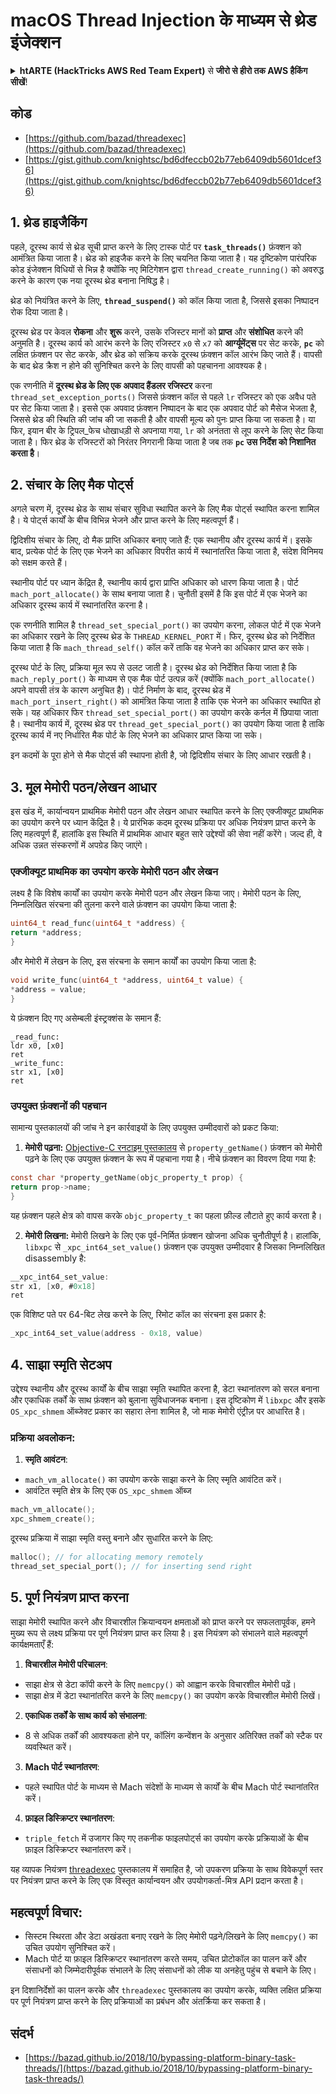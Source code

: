 # macOS Thread Injection के माध्यम से थ्रेड इंजेक्शन

<details>

<summary><strong>htARTE (HackTricks AWS Red Team Expert)</strong> से <strong>जीरो से हीरो तक AWS हैकिंग सीखें</strong>!</summary>

HackTricks का समर्थन करने के अन्य तरीके:

* अगर आप अपनी कंपनी का विज्ञापन **HackTricks** में देखना चाहते हैं या **HackTricks** को **PDF** में डाउनलोड करना चाहते हैं तो [**सब्सक्रिप्शन प्लान**](https://github.com/sponsors/carlospolop) देखें!
* [**आधिकारिक PEASS & HackTricks स्वैग**](https://peass.creator-spring.com) प्राप्त करें
* हमारे विशेष [**NFTs**](https://opensea.io/collection/the-peass-family) कलेक्शन, [**The PEASS Family**](https://opensea.io/collection/the-peass-family) खोजें
* **जुड़ें** 💬 [**डिस्कॉर्ड समूह**](https://discord.gg/hRep4RUj7f) या [**टेलीग्राम समूह**](https://t.me/peass) से या **Twitter** 🐦 [**@carlospolopm**](https://twitter.com/carlospolopm)** को** फॉलो करें।
* **अपने हैकिंग ट्रिक्स साझा करें, PRs सबमिट करके** [**HackTricks**](https://github.com/carlospolop/hacktricks) और [**HackTricks Cloud**](https://github.com/carlospolop/hacktricks-cloud) github repos में।

</details>

## कोड

* [https://github.com/bazad/threadexec](https://github.com/bazad/threadexec)
* [https://gist.github.com/knightsc/bd6dfeccb02b77eb6409db5601dcef36](https://gist.github.com/knightsc/bd6dfeccb02b77eb6409db5601dcef36)


## 1. थ्रेड हाइजैकिंग

पहले, दूरस्थ कार्य से थ्रेड सूची प्राप्त करने के लिए टास्क पोर्ट पर **`task_threads()`** फ़ंक्शन को आमंत्रित किया जाता है। थ्रेड को हाइजैक करने के लिए चयनित किया जाता है। यह दृष्टिकोण पारंपरिक कोड इंजेक्शन विधियों से भिन्न है क्योंकि नए मिटिगेशन द्वारा `thread_create_running()` को अवरुद्ध करने के कारण एक नया दूरस्थ थ्रेड बनाना निषिद्ध है।

थ्रेड को नियंत्रित करने के लिए, **`thread_suspend()`** को कॉल किया जाता है, जिससे इसका निष्पादन रोक दिया जाता है।

दूरस्थ थ्रेड पर केवल **रोकना** और **शुरू** करने, उसके रजिस्टर मानों को **प्राप्त** और **संशोधित** करने की अनुमति है। दूरस्थ कार्य को आरंभ करने के लिए रजिस्टर `x0` से `x7` को **आर्ग्यूमेंट्स** पर सेट करके, **`pc`** को लक्षित फ़ंक्शन पर सेट करके, और थ्रेड को सक्रिय करके दूरस्थ फ़ंक्शन कॉल आरंभ किए जाते हैं। वापसी के बाद थ्रेड क्रैश न होने की सुनिश्चित करने के लिए वापसी को पहचानना आवश्यक है।

एक रणनीति में **दूरस्थ थ्रेड के लिए एक अपवाद हैंडलर रजिस्टर** करना `thread_set_exception_ports()` जिससे फ़ंक्शन कॉल से पहले `lr` रजिस्टर को एक अवैध पते पर सेट किया जाता है। इससे एक अपवाद फ़ंक्शन निष्पादन के बाद एक अपवाद पोर्ट को मैसेज भेजता है, जिससे थ्रेड की स्थिति की जांच की जा सकती है और वापसी मूल्य को पुनः प्राप्त किया जा सकता है। या फिर, इयान बीर के ट्रिपल_फेच धोखाधड़ी से अपनाया गया, `lr` को अनंतता से लूप करने के लिए सेट किया जाता है। फिर थ्रेड के रजिस्टरों को निरंतर निगरानी किया जाता है जब तक **`pc` उस निर्देश को निशानित करता है**।

## 2. संचार के लिए मैक पोर्ट्स

अगले चरण में, दूरस्थ थ्रेड के साथ संचार सुविधा स्थापित करने के लिए मैक पोर्ट्स स्थापित करना शामिल है। ये पोर्ट्स कार्यों के बीच विभिन्न भेजने और प्राप्त करने के लिए महत्वपूर्ण हैं।

द्विदिशीय संचार के लिए, दो मैक प्राप्ति अधिकार बनाए जाते हैं: एक स्थानीय और दूरस्थ कार्य में। इसके बाद, प्रत्येक पोर्ट के लिए एक भेजने का अधिकार विपरीत कार्य में स्थानांतरित किया जाता है, संदेश विनिमय को सक्षम करते हैं।

स्थानीय पोर्ट पर ध्यान केंद्रित है, स्थानीय कार्य द्वारा प्राप्ति अधिकार को धारण किया जाता है। पोर्ट `mach_port_allocate()` के साथ बनाया जाता है। चुनौती इसमें है कि इस पोर्ट में एक भेजने का अधिकार दूरस्थ कार्य में स्थानांतरित करना है।

एक रणनीति शामिल है `thread_set_special_port()` का उपयोग करना, लोकल पोर्ट में एक भेजने का अधिकार रखने के लिए दूरस्थ थ्रेड के `THREAD_KERNEL_PORT` में। फिर, दूरस्थ थ्रेड को निर्देशित किया जाता है कि `mach_thread_self()` कॉल करें ताकि वह भेजने का अधिकार प्राप्त कर सके।

दूरस्थ पोर्ट के लिए, प्रक्रिया मूल रूप से उलट जाती है। दूरस्थ थ्रेड को निर्देशित किया जाता है कि `mach_reply_port()` के माध्यम से एक मैक पोर्ट उत्पन्न करें (क्योंकि `mach_port_allocate()` अपने वापसी तंत्र के कारण अनुचित है)। पोर्ट निर्माण के बाद, दूरस्थ थ्रेड में `mach_port_insert_right()` को आमंत्रित किया जाता है ताकि एक भेजने का अधिकार स्थापित हो सके। यह अधिकार फिर `thread_set_special_port()` का उपयोग करके कर्नल में छिपाया जाता है। स्थानीय कार्य में, दूरस्थ थ्रेड पर `thread_get_special_port()` का उपयोग किया जाता है ताकि दूरस्थ कार्य में नए निर्धारित मैक पोर्ट के लिए भेजने का अधिकार प्राप्त किया जा सके।

इन कदमों के पूरा होने से मैक पोर्ट्स की स्थापना होती है, जो द्विदिशीय संचार के लिए आधार रखती है।

## 3. मूल मेमोरी पठन/लेखन आधार

इस खंड में, कार्यान्वयन प्राथमिक मेमोरी पठन और लेखन आधार स्थापित करने के लिए एक्जीक्यूट प्राथमिक का उपयोग करने पर ध्यान केंद्रित है। ये प्रारंभिक कदम दूरस्थ प्रक्रिया पर अधिक नियंत्रण प्राप्त करने के लिए महत्वपूर्ण हैं, हालांकि इस स्थिति में प्राथमिक आधार बहुत सारे उद्देश्यों की सेवा नहीं करेंगे। जल्द ही, वे अधिक उन्नत संस्करणों में अपग्रेड किए जाएंगे।

### एक्जीक्यूट प्राथमिक का उपयोग करके मेमोरी पठन और लेखन

लक्ष्य है कि विशेष कार्यों का उपयोग करके मेमोरी पठन और लेखन किया जाए। मेमोरी पठन के लिए, निम्नलिखित संरचना की तुलना करने वाले फ़ंक्शन का उपयोग किया जाता है:
```c
uint64_t read_func(uint64_t *address) {
return *address;
}
```
और मेमोरी में लेखन के लिए, इस संरचना के समान कार्यों का उपयोग किया जाता है:
```c
void write_func(uint64_t *address, uint64_t value) {
*address = value;
}
```
ये फ़ंक्शन दिए गए असेम्बली इंस्ट्रक्शंस के समान हैं:
```
_read_func:
ldr x0, [x0]
ret
_write_func:
str x1, [x0]
ret
```
### उपयुक्त फ़ंक्शनों की पहचान

सामान्य पुस्तकालयों की जांच ने इन कार्रवाइयों के लिए उपयुक्त उम्मीदवारों को प्रकट किया:

1. **मेमोरी पढ़ना:**
[Objective-C रनटाइम पुस्तकालय](https://opensource.apple.com/source/objc4/objc4-723/runtime/objc-runtime-new.mm.auto.html) से `property_getName()` फ़ंक्शन को मेमोरी पढ़ने के लिए एक उपयुक्त फ़ंक्शन के रूप में पहचाना गया है। नीचे फ़ंक्शन का विवरण दिया गया है:
```c
const char *property_getName(objc_property_t prop) {
return prop->name;
}
```
यह फ़ंक्शन पहले क्षेत्र को वापस करके `objc_property_t` का पहला फ़ील्ड लौटाते हुए कार्य करता है।

2. **मेमोरी लिखना:**
मेमोरी लिखने के लिए एक पूर्व-निर्मित फ़ंक्शन खोजना अधिक चुनौतीपूर्ण है। हालांकि, `libxpc` से `_xpc_int64_set_value()` फ़ंक्शन एक उपयुक्त उम्मीदवार है जिसका निम्नलिखित disassembly है:
```c
__xpc_int64_set_value:
str x1, [x0, #0x18]
ret
```
एक विशिष्ट पते पर 64-बिट लेख करने के लिए, रिमोट कॉल का संरचना इस प्रकार है:
```c
_xpc_int64_set_value(address - 0x18, value)
```
## 4. साझा स्मृति सेटअप

उद्देश्य स्थानीय और दूरस्थ कार्यों के बीच साझा स्मृति स्थापित करना है, डेटा स्थानांतरण को सरल बनाना और एकाधिक तर्कों के साथ फ़ंक्शन को बुलाना सुविधाजनक बनाना। इस दृष्टिकोण में `libxpc` और इसके `OS_xpc_shmem` ऑब्जेक्ट प्रकार का सहारा लेना शामिल है, जो माक मेमोरी एंट्रीज़ पर आधारित है।

### प्रक्रिया अवलोकन:

1. **स्मृति आवंटन**:
- `mach_vm_allocate()` का उपयोग करके साझा करने के लिए स्मृति आवंटित करें।
- आवंटित स्मृति क्षेत्र के लिए एक `OS_xpc_shmem` ऑब्ज
```c
mach_vm_allocate();
xpc_shmem_create();
```
दूरस्थ प्रक्रिया में साझा स्मृति वस्तु बनाने और सुधारित करने के लिए:
```c
malloc(); // for allocating memory remotely
thread_set_special_port(); // for inserting send right
```
## 5. पूर्ण नियंत्रण प्राप्त करना

साझा मेमोरी स्थापित करने और विचारशील क्रियान्वयन क्षमताओं को प्राप्त करने पर सफलतापूर्वक, हमने मुख्य रूप से लक्ष्य प्रक्रिया पर पूर्ण नियंत्रण प्राप्त कर लिया है। इस नियंत्रण को संभालने वाले महत्वपूर्ण कार्यक्षमताएँ हैं:

1. **विचारशील मेमोरी परिचालन**:
- साझा क्षेत्र से डेटा कॉपी करने के लिए `memcpy()` को आह्वान करके विचारशील मेमोरी पढ़ें।
- साझा क्षेत्र में डेटा स्थानांतरित करने के लिए `memcpy()` का उपयोग करके विचारशील मेमोरी लिखें।

2. **एकाधिक तर्कों के साथ कार्य को संभालना**:
- 8 से अधिक तर्कों की आवश्यकता होने पर, कॉलिंग कन्वेंशन के अनुसार अतिरिक्त तर्कों को स्टैक पर व्यवस्थित करें।

3. **Mach पोर्ट स्थानांतरण**:
- पहले स्थापित पोर्ट के माध्यम से Mach संदेशों के माध्यम से कार्यों के बीच Mach पोर्ट स्थानांतरित करें।

4. **फ़ाइल डिस्क्रिप्टर स्थानांतरण**:
- `triple_fetch` में उजागर किए गए तकनीक फाइलपोर्ट्स का उपयोग करके प्रक्रियाओं के बीच फ़ाइल डिस्क्रिप्टर स्थानांतरण करें।

यह व्यापक नियंत्रण [threadexec](https://github.com/bazad/threadexec) पुस्तकालय में समाहित है, जो उपकरण प्रक्रिया के साथ विवेकपूर्ण स्तर पर नियंत्रण प्राप्त करने के लिए एक विस्तृत कार्यान्वयन और उपयोगकर्ता-मित्र API प्रदान करता है।

## महत्वपूर्ण विचार:

- सिस्टम स्थिरता और डेटा अखंडता बनाए रखने के लिए मेमोरी पढ़ने/लिखने के लिए `memcpy()` का उचित उपयोग सुनिश्चित करें।
- Mach पोर्ट या फ़ाइल डिस्क्रिप्टर स्थानांतरण करते समय, उचित प्रोटोकॉल का पालन करें और संसाधनों को जिम्मेदारीपूर्वक संभालने के लिए संसाधनों को लीक या अनहेतु पहुंच से बचाने के लिए।

इन दिशानिर्देशों का पालन करके और `threadexec` पुस्तकालय का उपयोग करके, व्यक्ति लक्षित प्रक्रिया पर पूर्ण नियंत्रण प्राप्त करने के लिए प्रक्रियाओं का प्रबंधन और अंतर्क्रिया कर सकता है।

## संदर्भ
* [https://bazad.github.io/2018/10/bypassing-platform-binary-task-threads/](https://bazad.github.io/2018/10/bypassing-platform-binary-task-threads/)

